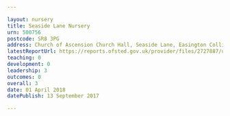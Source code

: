```yaml
---

layout: nursery
title: Seaside Lane Nursery
urn: 500756
postcode: SR8 3PG
address: Church of Ascension Church Hall, Seaside Lane, Easington Colliery, Peterlee, County Durham, SR8 3PG
latestReportUrl: https://reports.ofsted.gov.uk/provider/files/2727887/urn/500756.pdf
teaching: 0
development: 0
leadership: 3
outcomes: 0
overall: 3
date: 01 April 2018 
datePublish: 13 September 2017

---
```

